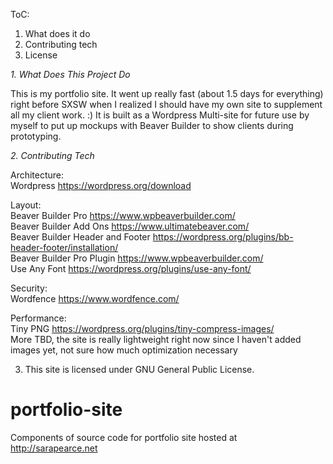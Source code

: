 ToC: <br>
1. What does it do <br>
2. Contributing tech <br>
3. License<br>

<em>1. What Does This Project Do</em> <br>

This is my portfolio site. It went up really fast (about 1.5 days for everything) right before SXSW when I realized I should have my own site to supplement all my client work. :) It is built as a Wordpress Multi-site for future use by myself to put up mockups with Beaver Builder to show clients during prototyping. 

<em>2. Contributing Tech</em> <br>

Architecture: <br>
Wordpress https://wordpress.org/download <br>

Layout: <br>
Beaver Builder Pro https://www.wpbeaverbuilder.com/ <br>
Beaver Builder Add Ons https://www.ultimatebeaver.com/ <br>
Beaver Builder Header and Footer https://wordpress.org/plugins/bb-header-footer/installation/ <br>
Beaver Builder Pro Plugin https://www.wpbeaverbuilder.com/ <br>
Use Any Font https://wordpress.org/plugins/use-any-font/ <br>

Security: <br>
Wordfence https://www.wordfence.com/ <br>

Performance: <br>
Tiny PNG https://wordpress.org/plugins/tiny-compress-images/ <br>
More TBD, the site is really lightweight right now since I haven't added images yet, not sure how much optimization necessary <br>

3. This site is licensed under GNU General Public License. 

# portfolio-site
Components of source code for portfolio site hosted at http://sarapearce.net
